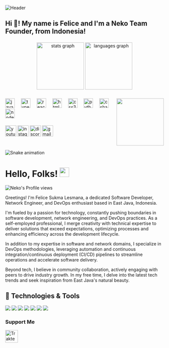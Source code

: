 
![Header](https://i.ibb.co/zhncCzD/neko-Code1.png "Header")

<h2 align="left">Hi 👋! My name is Felice and I'm a Neko Team Founder, from Indonesia!</h2>

###

<div align="center">
  <img src="https://github-readme-stats.vercel.app/api?username=NCTea&show_icons=true&line_height=27&count_private=true&title_color=ffffff&text_color=c9cacc&icon_color=2bbc8a&bg_color=3D3B40" height="150" alt="stats graph"  />
  <img src="https://github-readme-stats.vercel.app/api/top-langs/?username=NCTea&hide=java,html,tex&title_color=ffffff&text_color=c9cacc&icon_color=2bbc8a&bg_color=3D3B40&langs_count=3&layout=compact" height="150" alt="languages graph"  />
</div>

<!-- <img align="right" style="margin-top:25px" height="150" src="https://firebasestorage.googleapis.com/v0/b/storage-7f82a.appspot.com/o/aaaa.gif?alt=media&token=efefd52e-8a5a-434e-84f8-3f8b2fd0df2d"  /> -->
<div style="margin-top:25px">
    <img align="right" height="150" src="https://firebasestorage.googleapis.com/v0/b/storage-7f82a.appspot.com/o/200w.gif?alt=media&token=b03cc017-a967-4174-b87f-cb9ed12707d2"  />
</div>

###

<div align="left">
  <img src="https://cdn.jsdelivr.net/gh/devicons/devicon/icons/javascript/javascript-original.svg" height="30" alt="javascript logo"  />
  <img width="12" />
  <img src="https://cdn.jsdelivr.net/gh/devicons/devicon/icons/typescript/typescript-original.svg" height="30" alt="typescript logo"  />
  <img width="12" />
  <img src="https://cdn.jsdelivr.net/gh/devicons/devicon/icons/react/react-original.svg" height="30" alt="react logo"  />
  <img width="12" />
  <img src="https://cdn.jsdelivr.net/gh/devicons/devicon/icons/html5/html5-original.svg" height="30" alt="html5 logo"  />
  <img width="12" />
  <img src="https://cdn.jsdelivr.net/gh/devicons/devicon/icons/css3/css3-original.svg" height="30" alt="css3 logo"  />
  <img width="12" />
  <img src="https://cdn.jsdelivr.net/gh/devicons/devicon/icons/python/python-original.svg" height="30" alt="python logo"  />
  <img width="12" />
  <img src="https://cdn.jsdelivr.net/gh/devicons/devicon/icons/csharp/csharp-original.svg" height="30" alt="csharp logo"  />
  <img width="12" />
  <img src="https://img.icons8.com/fluency/48/node-js.png" height="30" alt="node-js"/>
</div>

###

<div align="left">
  <a href="https://www.youtube.com/@feliceite"><img src="https://img.shields.io/static/v1?message=Youtube&logo=youtube&label=&color=FF0000&logoColor=white&labelColor=&style=for-the-badge" height="35" alt="youtube logo"  /></a>
  <a href="https://instagram.com/wow_fattahillah"><img src="https://img.shields.io/static/v1?message=Instagram&logo=instagram&label=&color=E4405F&logoColor=white&labelColor=&style=for-the-badge" height="35" alt="instagram logo"  /></a>
  <img src="https://img.shields.io/static/v1?message=Discord&logo=discord&label=&color=7289DA&logoColor=white&labelColor=&style=for-the-badge" height="35" alt="discord logo"  />
  <a href="mailto:feliceite@gmail.com" target="_blank"><img src="https://img.shields.io/static/v1?message=Gmail&logo=gmail&label=&color=D14836&logoColor=white&labelColor=&style=for-the-badge" height="35" alt="gmail logo"  /></a>
</div>

###

<br clear="both">

<img src="https://raw.githubusercontent.com/NCTea/Profile/output/snake.svg" alt="Snake animation" />

###

# Hello, Folks! <img src="https://i.ibb.co/PcKBtCB/4z5wave.gif" width="30px" height="30px" />

![Neko's Profile views](https://komarev.com/ghpvc/?username=NCTea&style=flat&color=blueviolet)<br>

Greetings! I'm Felice Sukma Lesmana, a dedicated Software Developer, Network Engineer, and DevOps enthusiast based in East Java, Indonesia.

I'm fueled by a passion for technology, constantly pushing boundaries in software development, network engineering, and DevOps practices. As a self-employed professional, I merge creativity with technical expertise to deliver solutions that exceed expectations, optimizing processes and enhancing efficiency across the development lifecycle.

In addition to my expertise in software and network domains, I specialize in DevOps methodologies, leveraging automation and continuous integration/continuous deployment (CI/CD) pipelines to streamline operations and accelerate software delivery.

Beyond tech, I believe in community collaboration, actively engaging with peers to drive industry growth. In my free time, I delve into the latest tech trends and seek inspiration from East Java's natural beauty.

## 🔧 Technologies & Tools
![](https://img.shields.io/badge/OS-Windows-informational?style=flat&logo=windows&logoColor=white&color=2bbc8a)
![](https://img.shields.io/badge/OS-Linux-informational?style=flat&logo=Linux&logoColor=white&color=2bbc8a)
![](https://img.shields.io/badge/Editor-Visual_Studio_Code-informational?style=flat&logo=visualstudiocode&logoColor=white&color=2bbc8a)
![](https://img.shields.io/badge/Code-JavaScript-informational?style=flat&logo=javascript&logoColor=white&color=2bbc8a)
![](https://img.shields.io/badge/Shell-Bash-informational?style=flat&logo=Git&logoColor=white&color=2bbc8a)
![](https://img.shields.io/badge/Tools-MongoDB-informational?style=flat&logo=mongodb&logoColor=white&color=2bbc8a)
![](https://img.shields.io/badge/Tools-Docker-informational?style=flat&logo=docker&logoColor=white&color=2bbc8a)

### Support Me

<a href="https://trakteer.id/nekocafe" target="_blank"><img id="wse-buttons-preview" src="https://cdn.trakteer.id/images/embed/trbtn-red-1.png?date=18-11-2023" height="40" style="border:0px;height:40px;" alt="Trakteer Saya"></a>
